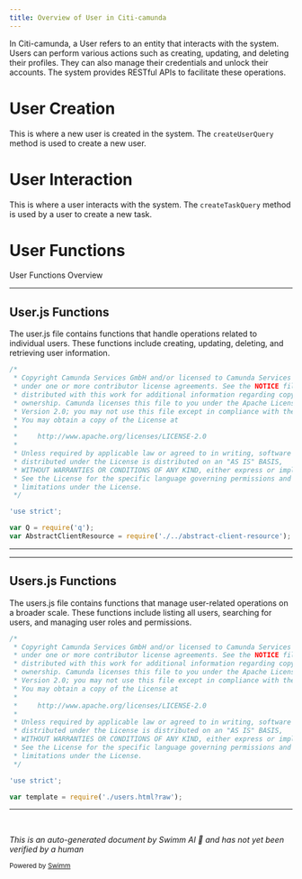 ```yaml
---
title: Overview of User in Citi-camunda
---
```

In Citi-camunda, a User refers to an entity that interacts with the system. Users can perform various actions such as creating, updating, and deleting their profiles. They can also manage their credentials and unlock their accounts. The system provides RESTful APIs to facilitate these operations.

# User Creation

This is where a new user is created in the system. The `createUserQuery` method is used to create a new user.

# User Interaction

This is where a user interacts with the system. The `createTaskQuery` method is used by a user to create a new task.

# User Functions

User Functions Overview

<SwmSnippet path="/webapps/frontend/camunda-bpm-sdk-js/lib/api-client/resources/user.js" line="1">

---

## User.js Functions

The user.js file contains functions that handle operations related to individual users. These functions include creating, updating, deleting, and retrieving user information.

```javascript
/*
 * Copyright Camunda Services GmbH and/or licensed to Camunda Services GmbH
 * under one or more contributor license agreements. See the NOTICE file
 * distributed with this work for additional information regarding copyright
 * ownership. Camunda licenses this file to you under the Apache License,
 * Version 2.0; you may not use this file except in compliance with the License.
 * You may obtain a copy of the License at
 *
 *     http://www.apache.org/licenses/LICENSE-2.0
 *
 * Unless required by applicable law or agreed to in writing, software
 * distributed under the License is distributed on an "AS IS" BASIS,
 * WITHOUT WARRANTIES OR CONDITIONS OF ANY KIND, either express or implied.
 * See the License for the specific language governing permissions and
 * limitations under the License.
 */

'use strict';

var Q = require('q');
var AbstractClientResource = require('./../abstract-client-resource');
```

---

</SwmSnippet>

<SwmSnippet path="/webapps/frontend/ui/admin/plugins/base/app/views/dashboard/users.js" line="1">

---

## Users.js Functions

The users.js file contains functions that manage user-related operations on a broader scale. These functions include listing all users, searching for users, and managing user roles and permissions.

```javascript
/*
 * Copyright Camunda Services GmbH and/or licensed to Camunda Services GmbH
 * under one or more contributor license agreements. See the NOTICE file
 * distributed with this work for additional information regarding copyright
 * ownership. Camunda licenses this file to you under the Apache License,
 * Version 2.0; you may not use this file except in compliance with the License.
 * You may obtain a copy of the License at
 *
 *     http://www.apache.org/licenses/LICENSE-2.0
 *
 * Unless required by applicable law or agreed to in writing, software
 * distributed under the License is distributed on an "AS IS" BASIS,
 * WITHOUT WARRANTIES OR CONDITIONS OF ANY KIND, either express or implied.
 * See the License for the specific language governing permissions and
 * limitations under the License.
 */

'use strict';

var template = require('./users.html?raw');

```

---

</SwmSnippet>

&nbsp;

*This is an auto-generated document by Swimm AI 🌊 and has not yet been verified by a human*

<SwmMeta version="3.0.0" repo-id="Z2l0aHViJTNBJTNBQ2l0aS1jYW11bmRhJTNBJTNBZ2lsYWRuYXZvdA==" repo-name="Citi-camunda" doc-type="overview"><sup>Powered by [Swimm](/)</sup></SwmMeta>

